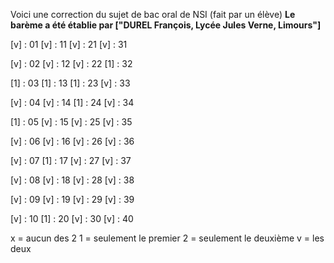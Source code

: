 Voici une correction du sujet de bac oral de NSI (fait par un élève)
**Le barème a été établie par ["DUREL François, Lycée Jules Verne, Limours"]**

[v] : 01     [v] : 11     [v] : 21     [v] : 31

[v] : 02     [v] : 12     [v] : 22     [1] : 32

[1] : 03     [1] : 13     [1] : 23     [v] : 33

[v] : 04     [v] : 14     [1] : 24     [v] : 34

[1] : 05     [v] : 15     [v] : 25     [v] : 35

[v] : 06     [v] : 16     [v] : 26     [v] : 36

[v] : 07     [1] : 17     [v] : 27     [v] : 37

[v] : 08     [v] : 18     [v] : 28     [v] : 38

[v] : 09     [v] : 19     [v] : 29     [v] : 39

[v] : 10     [1] : 20     [v] : 30     [v] : 40

x = aucun des 2
1 = seulement le premier 
2 = seulement le deuxième
v = les deux
